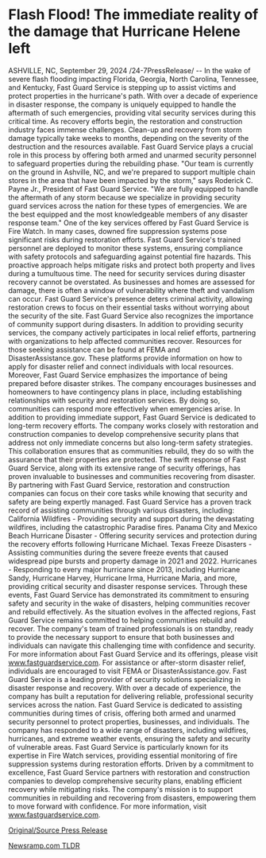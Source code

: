 # Flash Flood! The immediate reality of the damage that Hurricane Helene left

ASHVILLE, NC, September 29, 2024 /24-7PressRelease/ -- In the wake of severe flash flooding impacting Florida, Georgia, North Carolina, Tennessee, and Kentucky, Fast Guard Service is stepping up to assist victims and protect properties in the hurricane's path. With over a decade of experience in disaster response, the company is uniquely equipped to handle the aftermath of such emergencies, providing vital security services during this critical time.  As recovery efforts begin, the restoration and construction industry faces immense challenges. Clean-up and recovery from storm damage typically take weeks to months, depending on the severity of the destruction and the resources available. Fast Guard Service plays a crucial role in this process by offering both armed and unarmed security personnel to safeguard properties during the rebuilding phase.  "Our team is currently on the ground in Ashville, NC, and we're prepared to support multiple chain stores in the area that have been impacted by the storm," says Roderick C. Payne Jr., President of Fast Guard Service. "We are fully equipped to handle the aftermath of any storm because we specialize in providing security guard services across the nation for these types of emergencies. We are the best equipped and the most knowledgeable members of any disaster response team."  One of the key services offered by Fast Guard Service is Fire Watch. In many cases, downed fire suppression systems pose significant risks during restoration efforts. Fast Guard Service's trained personnel are deployed to monitor these systems, ensuring compliance with safety protocols and safeguarding against potential fire hazards. This proactive approach helps mitigate risks and protect both property and lives during a tumultuous time.  The need for security services during disaster recovery cannot be overstated. As businesses and homes are assessed for damage, there is often a window of vulnerability where theft and vandalism can occur. Fast Guard Service's presence deters criminal activity, allowing restoration crews to focus on their essential tasks without worrying about the security of the site.  Fast Guard Service also recognizes the importance of community support during disasters. In addition to providing security services, the company actively participates in local relief efforts, partnering with organizations to help affected communities recover. Resources for those seeking assistance can be found at FEMA and DisasterAssistance.gov. These platforms provide information on how to apply for disaster relief and connect individuals with local resources.  Moreover, Fast Guard Service emphasizes the importance of being prepared before disaster strikes. The company encourages businesses and homeowners to have contingency plans in place, including establishing relationships with security and restoration services. By doing so, communities can respond more effectively when emergencies arise.  In addition to providing immediate support, Fast Guard Service is dedicated to long-term recovery efforts. The company works closely with restoration and construction companies to develop comprehensive security plans that address not only immediate concerns but also long-term safety strategies. This collaboration ensures that as communities rebuild, they do so with the assurance that their properties are protected.  The swift response of Fast Guard Service, along with its extensive range of security offerings, has proven invaluable to businesses and communities recovering from disaster. By partnering with Fast Guard Service, restoration and construction companies can focus on their core tasks while knowing that security and safety are being expertly managed.  Fast Guard Service has a proven track record of assisting communities through various disasters, including:  California Wildfires - Providing security and support during the devastating wildfires, including the catastrophic Paradise fires. Panama City and Mexico Beach Hurricane Disaster - Offering security services and protection during the recovery efforts following Hurricane Michael. Texas Freeze Disasters - Assisting communities during the severe freeze events that caused widespread pipe bursts and property damage in 2021 and 2022. Hurricanes - Responding to every major hurricane since 2013, including Hurricane Sandy, Hurricane Harvey, Hurricane Irma, Hurricane Maria, and more, providing critical security and disaster response services.  Through these events, Fast Guard Service has demonstrated its commitment to ensuring safety and security in the wake of disasters, helping communities recover and rebuild effectively.  As the situation evolves in the affected regions, Fast Guard Service remains committed to helping communities rebuild and recover. The company's team of trained professionals is on standby, ready to provide the necessary support to ensure that both businesses and individuals can navigate this challenging time with confidence and security.  For more information about Fast Guard Service and its offerings, please visit www.fastguardservice.com. For assistance or after-storm disaster relief, individuals are encouraged to visit FEMA or DisasterAssistance.gov.  Fast Guard Service is a leading provider of security solutions specializing in disaster response and recovery. With over a decade of experience, the company has built a reputation for delivering reliable, professional security services across the nation. Fast Guard Service is dedicated to assisting communities during times of crisis, offering both armed and unarmed security personnel to protect properties, businesses, and individuals.  The company has responded to a wide range of disasters, including wildfires, hurricanes, and extreme weather events, ensuring the safety and security of vulnerable areas. Fast Guard Service is particularly known for its expertise in Fire Watch services, providing essential monitoring of fire suppression systems during restoration efforts.  Driven by a commitment to excellence, Fast Guard Service partners with restoration and construction companies to develop comprehensive security plans, enabling efficient recovery while mitigating risks. The company's mission is to support communities in rebuilding and recovering from disasters, empowering them to move forward with confidence. For more information, visit www.fastguardservice.com. 

[Original/Source Press Release](https://www.24-7pressrelease.com/press-release/514793/flash-flood-the-immediate-reality-of-the-damage-that-hurricane-helene-left) 

[Newsramp.com TLDR](https://newsramp.com/None) 